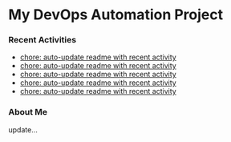 # My DevOps Automation Project

### Recent Activities
<!-- activity:START -->
- [chore: auto-update readme with recent activity](https://github.com/kaigiii/mybowling-app/commit/1f18ef9ab8d96c1c75ee550e9a9f8bd5f8fff3f6)
- [chore: auto-update readme with recent activity](https://github.com/kaigiii/mybowling-app/commit/cd218c0d24f0a1263745f669cca8e429be623928)
- [chore: auto-update readme with recent activity](https://github.com/kaigiii/mybowling-app/commit/4c96641bf59cbdc8e4a375db802e4cf7ea38ba95)
- [chore: auto-update readme with recent activity](https://github.com/kaigiii/mybowling-app/commit/4c57720bfac579aab519da73930e3fc72ebc6428)
- [chore: auto-update readme with recent activity](https://github.com/kaigiii/mybowling-app/commit/4f23ed694865daa72279e5760fdd20581339159d)
<!-- activity:END -->

### About Me
<!-- MYLINKS:START -->
<!-- MYLINKS:END -->

update...
